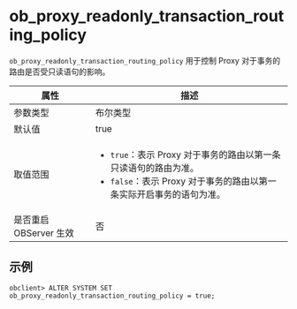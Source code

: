 ob_proxy_readonly_transaction_routing_policy
==============================================

`ob_proxy_readonly_transaction_routing_policy` 用于控制 Proxy 对于事务的路由是否受只读语句的影响。

|        属性        |     描述     |
|------------------|------------|
| 参数类型             | 布尔类型         |
| 默认值              | true         |
| 取值范围             |<ul><li>`true`：表示 Proxy 对于事务的路由以第一条只读语句的路由为准。</li><li>`false`：表示 Proxy 对于事务的路由以第一条实际开启事务的语句为准。</li></ul> |
| 是否重启 OBServer 生效 | 否          |

示例
----------

    obclient> ALTER SYSTEM SET ob_proxy_readonly_transaction_routing_policy = true;